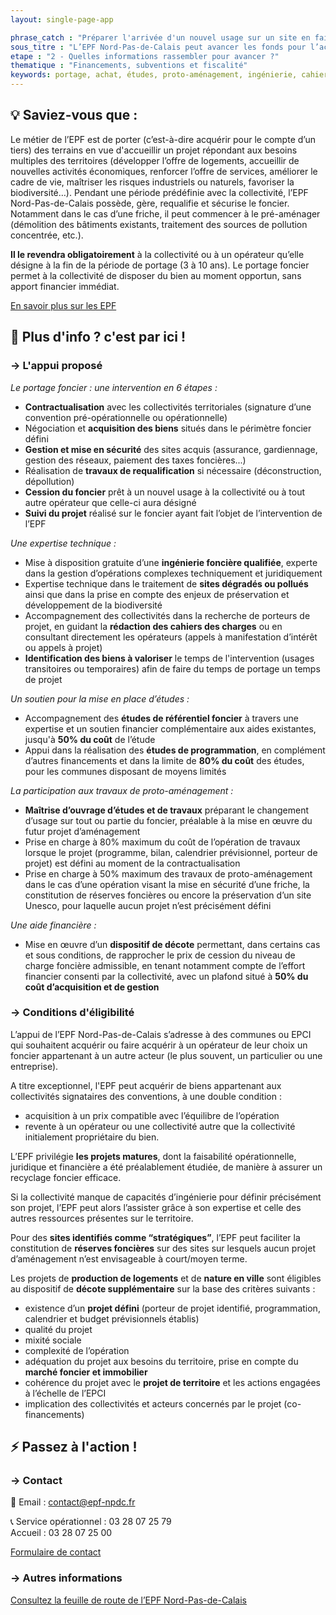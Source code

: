```yaml
---
layout: single-page-app

phrase_catch : "Préparer l'arrivée d'un nouvel usage sur un site en faisant acheter le foncier par l'EPF Nord-Pas-de-Calais"
sous_titre : "L’EPF Nord-Pas-de-Calais peut avancer les fonds pour l’achat du foncier et préparer les opérations d’aménagement."
etape : "2 - Quelles informations rassembler pour avancer ?"
thematique : "Financements, subventions et fiscalité"
keywords: portage, achat, études, proto-aménagement, ingénierie, cahiers des charges, travaux, terrain
---
```


## 💡 Saviez-vous que :

Le métier de l’EPF est de porter (c’est-à-dire acquérir pour le compte d’un tiers) des terrains en vue d'accueillir un projet répondant aux besoins multiples des territoires (développer l’offre de logements, accueillir de nouvelles activités économiques, renforcer l’offre de services, améliorer le cadre de vie, maîtriser les risques industriels ou naturels, favoriser la biodiversité…). Pendant une période prédéfinie avec la collectivité, l’EPF Nord-Pas-de-Calais possède, gère, requalifie et sécurise le foncier. Notamment dans le cas d’une friche, il peut commencer à le pré-aménager (démolition des bâtiments existants, traitement des sources de pollution concentrée, etc.).  

**Il le revendra obligatoirement** à la collectivité ou à un opérateur qu’elle désigne à la fin de la période de portage (3 à 10 ans). Le portage foncier permet à la collectivité de disposer du bien au moment opportun, sans apport financier immédiat.  

[En savoir plus sur les EPF](https://betagouv.github.io/urbanvitaliz/ressources/EPF.html "Ressource EPF")


## 🚀 Plus d'info ? c'est par ici !

### →  L'appui proposé

*Le portage foncier : une intervention en 6 étapes :*
- **Contractualisation** avec les collectivités territoriales (signature d’une convention pré-opérationnelle ou opérationnelle)
- Négociation et **acquisition des biens** situés dans le périmètre foncier défini
- **Gestion et mise en sécurité** des sites acquis (assurance, gardiennage, gestion des réseaux, paiement des taxes foncières...)
- Réalisation de **travaux de requalification** si nécessaire (déconstruction, dépollution)
- **Cession du foncier** prêt à un nouvel usage à la collectivité ou à tout autre opérateur que celle-ci aura désigné
- **Suivi du projet** réalisé sur le foncier ayant fait l’objet de l’intervention de l’EPF

  
*Une expertise technique :*
- Mise à disposition gratuite d’une **ingénierie foncière qualifiée**, experte dans la gestion d’opérations complexes techniquement et juridiquement
- Expertise technique dans le traitement de **sites dégradés ou pollués** ainsi que dans la prise en compte des enjeux de préservation et développement de la biodiversité
- Accompagnement des collectivités dans la recherche de porteurs de projet, en guidant la **rédaction des cahiers des charges** ou en consultant directement les opérateurs (appels à manifestation d’intérêt ou appels à projet)
- **Identification des biens à valoriser** le temps de l'intervention (usages transitoires ou temporaires) afin de faire du temps de portage un temps de projet

  
*Un soutien pour la mise en place d’études :*
- Accompagnement des **études de référentiel foncier** à travers une expertise et un soutien financier complémentaire aux aides existantes, jusqu'à **50% du coût** de l’étude
- Appui dans la réalisation des **études de programmation**, en complément d’autres financements et dans la limite de **80% du coût** des études, pour les communes disposant de moyens limités

  
*La participation aux travaux de proto-aménagement :*
- **Maîtrise d’ouvrage d’études et de travaux** préparant le changement d’usage sur tout ou partie du foncier, préalable à la mise en œuvre du futur projet d’aménagement
- Prise en charge à 80% maximum du coût de l’opération de travaux lorsque le projet (programme, bilan, calendrier prévisionnel, porteur de projet) est défini au moment de la contractualisation
- Prise en charge à 50% maximum des travaux de proto-aménagement dans le cas d’une opération visant la mise en sécurité d’une friche, la constitution de réserves foncières ou encore la préservation d’un site Unesco, pour laquelle aucun projet n’est précisément défini

  
*Une aide financière :*
- Mise en œuvre d’un **dispositif de décote** permettant, dans certains cas et sous conditions, de rapprocher le prix de cession du niveau de charge foncière admissible, en tenant notamment compte de l’effort financier consenti par la collectivité, avec un plafond situé à **50% du coût d’acquisition et de gestion**  


### →  Conditions d'éligibilité

L’appui de l’EPF Nord-Pas-de-Calais s’adresse à des communes ou EPCI qui souhaitent acquérir ou faire acquérir à un opérateur de leur choix un foncier appartenant à un autre acteur (le plus souvent, un particulier ou une entreprise).  

A titre exceptionnel, l'EPF peut acquérir de biens appartenant aux collectivités signataires des conventions, à une double condition : 
- acquisition à un prix compatible avec l’équilibre de l’opération 
- revente à un opérateur ou une collectivité autre que la collectivité initialement propriétaire du bien.

  
L’EPF privilégie **les projets matures**, dont la faisabilité opérationnelle, juridique et financière a été préalablement étudiée, de manière à assurer un recyclage foncier efficace.    

Si la collectivité manque de capacités d’ingénierie pour définir précisément son projet, l’EPF peut alors l’assister grâce à son expertise et celle des autres ressources présentes sur le territoire.  

Pour des **sites identifiés comme “stratégiques”**, l’EPF peut faciliter la constitution de **réserves foncières** sur des sites sur lesquels aucun projet d’aménagement n’est envisageable à court/moyen terme.  
 
Les projets de **production de logements** et de **nature en ville** sont éligibles au dispositif de **décote supplémentaire** sur la base des critères suivants :
- existence d’un **projet défini** (porteur de projet identifié, programmation, calendrier et budget prévisionnels établis)
- qualité du projet    
- mixité sociale         
- complexité de l’opération 
- adéquation du projet aux besoins du territoire, prise en compte du **marché foncier et immobilier**
- cohérence du projet avec le **projet de territoire** et les actions engagées à l’échelle de l’EPCI
- implication des collectivités et acteurs concernés par le projet (co-financements)

  

## ⚡ Passez à l'action !

### →  Contact

📧 Email : contact@epf-npdc.fr  

📞 Service opérationnel : 03 28 07 25 79  
    Accueil : 03 28 07 25 00  
  
[Formulaire de contact](https://www.epf-npdc.fr/lepf-pratique/contact "Contact EPF Nord-Pas-de-Calais")

### →  Autres informations

[Consultez la feuille de route de l’EPF Nord-Pas-de-Calais](https://www.epf-npdc.fr/strategies-et-moyens/le-ppi-feuille-de-route-de-lepf "PPI EPF Nord-Pas-de-Calais")



